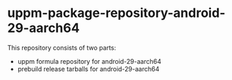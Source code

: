 # uppm-package-repository-android-29-aarch64

This repository consists of two parts:

- uppm formula repository for android-29-aarch64
- prebuild release tarballs for android-29-aarch64
